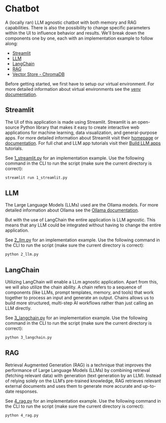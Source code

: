 # Chatbot

A (locally ran) LLM agnostic chatbot with both memory and RAG capabilities.
There is also the possibility to change specific parameters within the UI to influence behavior and results.
We'll break down the components one by one, each with an implementation example to follow along:

-   [Streamlit](#streamlit)
-   [LLM](#llm)
-   [LangChain](#langchain)
-   [RAG](#rag)
-   [Vector Store - ChromaDB](#vector-store---chromadb)

Before getting started, we first have to setup our virtual environment.
For more detailed information about virtual environments see the [venv documentation](https://github.com/MikeBidinger/Python_venv).

## Streamlit

The UI of this application is made using Streamlit.
Streamlit is an open-source Python library that makes it easy to create interactive web applications for machine learning, data visualization, and general-purpose apps.
For more detailed information about Streamlit visit their [homepage](https://streamlit.io/) or [documentation](https://docs.streamlit.io/).
For full chat and LLM app tutorials visit their [Build LLM apps](https://docs.streamlit.io/develop/tutorials/chat-and-llm-apps) tutorials.

See [1_streamlit.py](/1_streamlit.py) for an implementation example.
Use the following command in the CLI to run the script (make sure the current directory is correct):

```bash
streamlit run 1_streamlit.py
```

## LLM

The Large Language Models (LLMs) used are the Ollama models.
For more detailed information about Ollama see the [Ollama documentation](https://github.com/MikeBidinger/Ollama).

But with the use of LangChain the entire application is LLM agnostic.
This means that any LLM could be integrated without having to change the entire application.

See [2_llm.py](/2_llm.py) for an implementation example.
Use the following command in the CLI to run the script (make sure the current directory is correct):

```bash
python 2_llm.py
```

## LangChain

Utilizing LangChain will enable a LLm agnostic application.
Apart from this, we will also utilize the chain ability.
A chain refers to a sequence of components (like LLMs, prompt templates, memory, and tools) that work together to process an input and generate an output.
Chains allows us to build more structured, multi-step AI workflows rather than just calling an LLM directly.

See [3_langchain.py](/3_langchain.py) for an implementation example.
Use the following command in the CLI to run the script (make sure the current directory is correct):

```bash
python 3_langchain.py
```

## RAG

Retrieval Augmented Generation (RAG) is a technique that improves the performance of Large Language Models (LLMs) by combining retrieval (fetching relevant data) with generation (text generation by an LLM).
Instead of relying solely on the LLM’s pre-trained knowledge, RAG retrieves relevant external documents and uses them to generate more accurate and up-to-date responses.

See [4_rag.py](/4_rag.py) for an implementation example.
Use the following command in the CLI to run the script (make sure the current directory is correct):

```bash
python 4_rag.py
```
